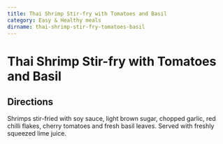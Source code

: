 ```yaml
---
title: Thai Shrimp Stir-fry with Tomatoes and Basil
category: Easy & Healthy meals
dirname: thai-shrimp-stir-fry-tomatoes-basil
---
```


# Thai Shrimp Stir-fry with Tomatoes and Basil

## Directions

Shrimps stir-fried with soy sauce, light brown sugar, chopped garlic, red chilli flakes, cherry tomatoes and fresh basil leaves. Served with freshly squeezed lime juice.